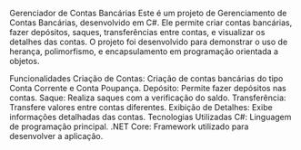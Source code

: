 Gerenciador de Contas Bancárias
Este é um projeto de Gerenciamento de Contas Bancárias, desenvolvido em C#. Ele permite criar contas bancárias, fazer depósitos, saques, transferências entre contas, e visualizar os detalhes das contas. O projeto foi desenvolvido para demonstrar o uso de herança, polimorfismo, e encapsulamento em programação orientada a objetos.

Funcionalidades
Criação de Contas: Criação de contas bancárias do tipo Conta Corrente e Conta Poupança.
Depósito: Permite fazer depósitos nas contas.
Saque: Realiza saques com a verificação do saldo.
Transferência: Transfere valores entre contas diferentes.
Exibição de Detalhes: Exibe informações detalhadas das contas.
Tecnologias Utilizadas
C#: Linguagem de programação principal.
.NET Core: Framework utilizado para desenvolver a aplicação.
